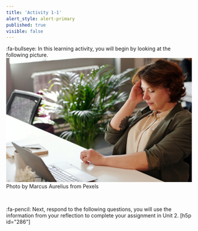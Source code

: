 ```yaml
---
title: 'Activity 1-1'
alert_style: alert-primary
published: true
visible: false
---
```



:fa-bullseye: In this learning activity, you will begin by looking at the following picture.
![](Activity1-1.jpg)
Photo by Marcus Aurelius from Pexels
<p>&nbsp;</p>

:fa-pencil: Next, respond to the following questions, you will use the information from your reflection to complete your assignment in Unit 2.
[h5p id="286"]
